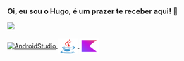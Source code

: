 ### Oi, eu sou o Hugo, é um prazer te receber aqui! 👋

<div align="left">
  <a href="https://github.com/hugoszd">

  <!-- <img height="180em" src="https://github-readme-stats.vercel.app/api?username=hugoszd&show_icons=true&theme=dracula&include_all_commits=true&count_private=true"/> -->
  
<img height="180em" src="https://github-readme-stats.vercel.app/api/top-langs/?username=hugoszd&layout=compact&langs_count=7&theme=dracula"/>
</div>

  <div style="display: inline_block"><br>
    <img align="center" alt="AndroidStudio" height="35" width="45" 
    src="https://cdn.jsdelivr.net/gh/devicons/devicon/icons/androidstudio/androidstudio-original.svg">
    <img align="center" alt="Java" height="35" width="45" 
    src="https://raw.githubusercontent.com/devicons/devicon/master/icons/java/java-original.svg">
<img align="center" alt="Kotlin" height="35" width="45" 
    src="https://raw.githubusercontent.com/devicons/devicon/master/icons/kotlin/kotlin-original.svg">
  </div>

##
